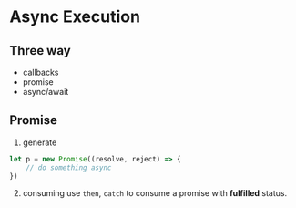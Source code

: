 # Async Execution

## Three way
- callbacks
- promise
- async/await

## Promise
1. generate
```javascript
let p = new Promise((resolve, reject) => {
    // do something async
})
```

2. consuming
use `then`, `catch` to consume a promise with **fulfilled** status.